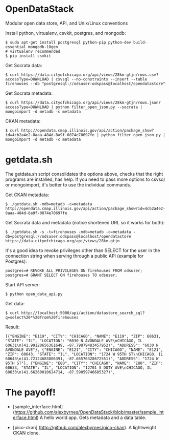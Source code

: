 OpenDataStack
=============

Modular open data store, API, and Unix/Linux conventions

Install python, virtualenv, csvkit, postgres, and mongodb:

    $ sudo apt-get install postgresql python-pip python-dev build-essential mongodb-10gen
    # virtualenv recommended
    $ pip install csvkit
    
Get Socrata data:

    $ curl https://data.cityofchicago.org/api/views/28km-gtjn/rows.csv?accessType=DOWNLOAD | csvsql --no-constraints --insert --table firehouses --db "postgresql://odsuser:odspass@localhost/opendatastore"

Get Socrata metadata:

    $ curl https://data.cityofchicago.org/api/views/28km-gtjn/rows.json?accessType=DOWNLOAD | python filter_open_json.py --socrata | mongoimport -d metadb -c metadata

CKAN metadata:

    $ curl http://opendata.cmap.illinois.gov/api/action/package_show?id=4cb2a4e2-8aaa-484d-8a9f-0874e70697fe | python filter_open_json.py | mongoimport -d metadb -c metadata



# getdata.sh

The getdata.sh script consolidates the options above, checks that the right programs are installed, has help.  If you need to pass more options to csvsql or mongoimport, it's better to use the individual commands.

Get CKAN metadata:

    $ ./getdata.sh -mdb=metadb -c=metadata http://opendata.cmap.illinois.gov/api/action/package_show?id=4cb2a4e2-8aaa-484d-8a9f-0874e70697fe

Get Socrata data and metadata (notice shortened URL so it works for both):

    $ ./getdata.sh -s -t=firehouses -mdb=metadb -c=metadata -db=postgresql://odsuser:odspass@localhost/opendatastore https://data.cityofchicago.org/api/views/28km-gtjn


It's a good idea to revoke privileges other than SELECT for the user in the connection string when serving through a public API (example for Postgres):

    postgres=# REVOKE ALL PRIVILEGES ON firehouses FROM odsuser;
    postgres=# GRANT SELECT ON firehouses TO odsuser;

Start API server:

    $ python open_data_api.py

Get data:

    $ curl http://localhost:5000/api/action/datastore_search_sql?q=select%20*%20from%20firehouses

Result:

    [{"ENGINE": "E119", "CITY": "CHICAGO", "NAME": "E119", "ZIP": 60631, "STATE": "IL", "LOCATION": "6030 N AVONDALE AVE\nCHICAGO, IL 60631\n(41.99120656361649, -87.79879483457952)", "ADDRESS": "6030 N AVONDALE AVE"}, {"ENGINE": "E121", "CITY": "CHICAGO", "NAME": "E121", "ZIP": 60643, "STATE": "IL", "LOCATION": "1724 W 95TH ST\nCHICAGO, IL 60643\n(41.72124683806391, -87.66576328672551)", "ADDRESS": "1724 W 95TH ST"}, {"ENGINE": "E80", "CITY": "CHICAGO", "NAME": "E80", "ZIP": 60633, "STATE": "IL", "LOCATION": "12701 S DOTY AVE\nCHICAGO, IL 60633\n(41.66260010624714, -87.59059746685327)",



# The payoff!  

* [sample_interface.html] (https://github.com/alexbyrnes/OpenDataStack/blob/master/sample_interface.html) A hello world app.  Gets metadata and a data table.

* [pico-ckan] (http://github.com/alexbyrnes/pico-ckan). A lightweight CKAN clone.


